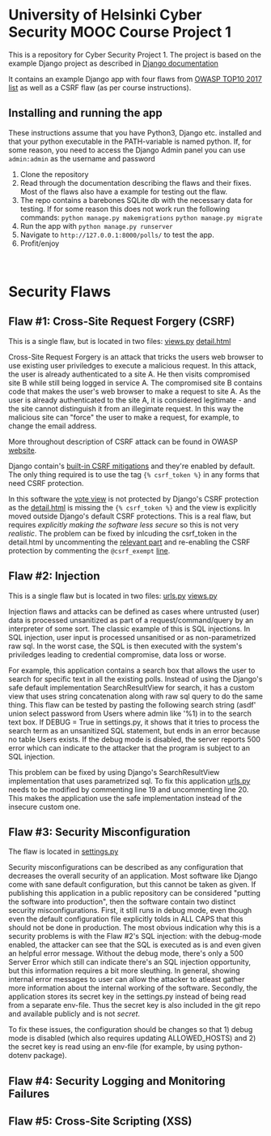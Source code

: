 # University of Helsinki Cyber Security MOOC Course Project 1
This is a repository for Cyber Security Project 1. The project is based on the example Django project as described in [Django documentation](https://docs.djangoproject.com/en/5.1/intro/tutorial01/)

It contains an example Django app with four flaws from [OWASP TOP10 2017 list](https://owasp.org/www-project-top-ten/2017/Top_10) as well as a CSRF flaw (as per course instructions).

## Installing and running the app
These instructions assume that you have Python3, Django etc. installed and that your python executable in the PATH-variable is named python. 
If, for some reason, you need to access the Django Admin panel you can use `admin:admin` as the username and password

1. Clone the repository
2. Read through the documentation describing the flaws and their fixes. Most of the flaws also have a example for testing out the flaw.
3. The repo contains a barebones SQLite db with the necessary data for testing. If for some reason this does not work run the following commands:
`python manage.py makemigrations`
`python manage.py migrate`
5. Run the app with `python manage.py runserver`
6. Navigate to `http://127.0.0.1:8000/polls/` to test the app.
7. Profit/enjoy
   
&nbsp;

# Security Flaws

## Flaw #1: Cross-Site Request Forgery (CSRF)
This is a single flaw, but is located in two files:
[views.py](https://github.com/Tharmat/hy-cybersecurity-project/blob/master/polls/views.py#L37)
[detail.html](https://github.com/Tharmat/hy-cybersecurity-project/blob/master/polls/templates/polls/detail.html#L6)

Cross-Site Request Forgery is an attack that tricks the users web browser to use existing user priviledges to execute a malicious request. In this attack, the user is already authenticated to a site A. 
He then visits compromised site B while still being logged in service A. The compromised site B contains code that makes the user's web browser to make a request to site A. As the user is already 
authenticated to the site A, it is considered legitimate - and the site cannot distinguish it from an illegimate request. In this way the malicious site can "force" the user to make a request, for example,
to change the email address.

More throughout description of CSRF attack can be found in OWASP [website](https://owasp.org/www-community/attacks/csrf).

Django contain's [built-in CSRF mitigations](https://docs.djangoproject.com/en/5.1/howto/csrf/) and they're enabled by default. The only thing required is to use  the tag `{% csrf_token %}` in any forms that
need CSRF protection.

In this software the [vote view](https://github.com/Tharmat/hy-cybersecurity-project/blob/master/polls/views.py#L37) is not protected by Django's CSRF protection as the [detail.html](https://github.com/Tharmat/hy-cybersecurity-project/blob/master/polls/templates/polls/detail.html#L6) is missing the `{% csrf_token %}` and the view is explicitly moved outside Django's default CSRF protections. This is a real flaw, but requires _explicitly making 
the software less secure_ so this is not very _realistic_. The problem can be fixed by inlcuding the csrf_token in the detail.html by uncommenting the [relevant part](https://github.com/Tharmat/hy-cybersecurity-project/blob/master/polls/templates/polls/detail.html#L8) and re-enabling the CSRF protection by commenting the `@csrf_exempt` [line](https://github.com/Tharmat/hy-cybersecurity-project/blob/master/polls/views.py#L42).

## Flaw #2: Injection
This is a single flaw but is located in two files:
[urls.py](https://github.com/Tharmat/hy-cybersecurity-project/blob/master/polls/urls.py#L12)
[views.py](https://github.com/Tharmat/hy-cybersecurity-project/blob/master/polls/views.py#L80)

Injection flaws and attacks can be defined as cases where untrusted (user) data is processed unsanitized as part of a request/command/query by an interpreter of some sort. The classic example of this is SQL injections. In SQL injection, user input is processed unsanitised or as non-parametrized raw sql. In the worst case, the SQL is then executed with the system's priviledges leading to credential compromise, data loss or worse. 

For example, this application contains a search box that allows the user to search for specific text in all the existing polls. Instead of using the Django's safe default implementation SearchResultView for search, it has a custom view that uses string concatenation along with raw sql query to do the same thing. This flaw can be tested by pasting the following  search string (asdf' union select password from Users where admin like '%1) in to the search text box. If DEBUG = True in settings.py, it shows that it tries to process the search term as an unsanitized SQL statement, but ends in an error because no table Users exists. If the debug mode is disabled, the server reports 500 error which can indicate to the attacker that the program is subject to an SQL injection.

This problem can be fixed by using Django's SearchResultView implementation that uses parametrized sql. To fix this application [urls.py](https://github.com/Tharmat/hy-cybersecurity-project/blob/master/polls/urls.py#L12) needs to be modified by commenting line 19 and uncommenting line 20. This makes the application use the safe implementation instead of the insecure custom one. 

## Flaw #3: Security Misconfiguration
The flaw is located in [settings.py](https://github.com/Tharmat/hy-cybersecurity-project/blob/master/mysite/settings.py#L22)

Security misconfigurations can be described as any configuration that decreases the overall security of an application. Most software like Django come with sane default configuration, but this cannot be taken as given. If publishing this application in a public repository can be considered "putting the software into production", then the software contain two distinct security misconfigurations. First, it still runs in debug mode, even though even the default configuration file explicitly tolds in ALL CAPS that this should not be done in production. The most obvious indication why this is a security problems is with the Flaw #2's SQL injection: with the debug-mode enabled, the attacker can see that the SQL is executed as is and even given an helpful error message. Without the debug mode, there's only a 500 Server Error which still can indicate there's an SQL injection opportunity, but this information requires a bit more sleuthing. In general, showing internal error messages to user can allow the attacker to atleast gather more information about the internal working of the software. Secondly, the application stores its secret key in the settings.py instead of being read from a separate env-file. Thus the secret key is also included in the git repo and available publicly and is not _secret_.

To fix these issues, the configuration should be changes so that 1) debug mode is disabled (which also requires updating ALLOWED_HOSTS) and 2) the secret key is read using an env-file (for example, by using python-dotenv package).

## Flaw #4: Security Logging and Monitoring Failures
## Flaw #5: Cross-Site Scripting (XSS)


